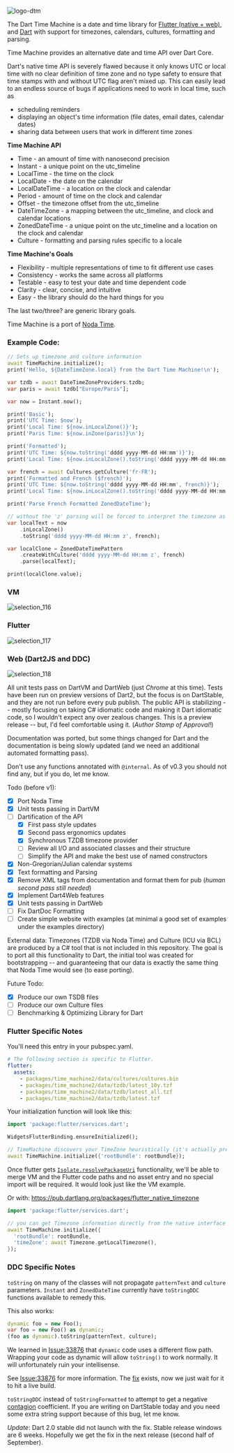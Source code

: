 ![logo-dtm](https://user-images.githubusercontent.com/7284858/43960873-65f3f080-9c81-11e8-9d4d-c34c7e4cc46c.png)

The Dart Time Machine is a date and time library for [Flutter (native + web)](https://flutter.io/), and [Dart](https://www.dartlang.org/) with support for timezones, calendars, cultures, formatting and parsing.

Time Machine provides an alternative date and time API over Dart Core.

Dart's native time API is severely flawed because it only knows UTC or local time with no clear definition of time zone and no type safety to ensure that time stamps with and without UTC flag aren't mixed up. This can easily lead to an endless source of bugs if applications need to work in local time, such as
* scheduling reminders
* displaying an object's time information (file dates, email dates, calendar dates)
* sharing data between users that work in different time zones

**Time Machine API**
* Time - an amount of time with nanosecond precision
* Instant - a unique point on the utc_timeline
* LocalTime - the time on the clock
* LocalDate - the date on the calendar
* LocalDateTime - a location on the clock and calendar
* Period - amount of time on the clock and calendar
* Offset - the timezone offset from the utc_timeline
* DateTimeZone - a mapping between the utc_timeline, and clock and calendar locations
* ZonedDateTime - a unique point on the utc_timeline and a location on the clock and calendar
* Culture - formatting and parsing rules specific to a locale

**Time Machine's Goals**
* Flexibility - multiple representations of time to fit different use cases
* Consistency - works the same across all platforms
* Testable - easy to test your date and time dependent code
* Clarity - clear, concise, and intuitive
* Easy - the library should do the hard things for you

The last two/three? are generic library goals.

Time Machine is a port of [Noda Time](https://www.nodatime.org).

### Example Code:

```dart
// Sets up timezone and culture information
await TimeMachine.initialize();
print('Hello, ${DateTimeZone.local} from the Dart Time Machine!\n');

var tzdb = await DateTimeZoneProviders.tzdb;
var paris = await tzdb["Europe/Paris"];

var now = Instant.now();

print('Basic');
print('UTC Time: $now');
print('Local Time: ${now.inLocalZone()}');
print('Paris Time: ${now.inZone(paris)}\n');

print('Formatted');
print('UTC Time: ${now.toString('dddd yyyy-MM-dd HH:mm')}');
print('Local Time: ${now.inLocalZone().toString('dddd yyyy-MM-dd HH:mm')}\n');

var french = await Cultures.getCulture('fr-FR');
print('Formatted and French ($french)');
print('UTC Time: ${now.toString('dddd yyyy-MM-dd HH:mm', french)}');
print('Local Time: ${now.inLocalZone().toString('dddd yyyy-MM-dd HH:mm', french)}\n');

print('Parse French Formatted ZonedDateTime');

// without the 'z' parsing will be forced to interpret the timezone as UTC
var localText = now
    .inLocalZone()
    .toString('dddd yyyy-MM-dd HH:mm z', french);

var localClone = ZonedDateTimePattern
    .createWithCulture('dddd yyyy-MM-dd HH:mm z', french)
    .parse(localText);

print(localClone.value);
```

### VM

![selection_116](https://user-images.githubusercontent.com/7284858/41519375-bcbbc818-7295-11e8-9fd0-de2e8668b105.png)

### Flutter

![selection_117](https://user-images.githubusercontent.com/7284858/41519377-bebbde82-7295-11e8-8f10-d350afd1f746.png)

### Web (Dart2JS and DDC)

![selection_118](https://user-images.githubusercontent.com/7284858/41519378-c058d6a0-7295-11e8-845d-6782f1e7cbbe.png)

All unit tests pass on DartVM and DartWeb (just _Chrome_ at this time).
Tests have been run on preview versions of Dart2,
but the focus is on DartStable, and they are not run before every pub publish.
The public API is stabilizing -- mostly focusing on taking C# idiomatic code
and making it Dart idiomatic code, so I wouldn't expect any over zealous changes.
This is a preview release -- but, I'd feel comfortable using it. (_Author Stamp of Approval!_)

Documentation was ported, but some things changed for Dart and the documentation is being slowly updated (and we need
an additional automated formatting pass).

Don't use any functions annotated with `@internal`. As of v0.3 you should not find any, but if you do, let me know.

Todo (before v1):
 - [x] Port Noda Time
 - [x] Unit tests passing in DartVM
 - [ ] Dartification of the API
   - [X] First pass style updates
   - [X] Second pass ergonomics updates
   - [X] Synchronous TZDB timezone provider
   - [ ] Review all I/O and associated classes and their structure
   - [ ] Simplify the API and make the best use of named constructors
 - [X] Non-Gregorian/Julian calendar systems
 - [X] Text formatting and Parsing
 - [X] Remove XML tags from documentation and format them for pub (*human second pass still needed*)
 - [X] Implement Dart4Web features
 - [X] Unit tests passing in DartWeb
 - [ ] Fix DartDoc Formatting
 - [ ] Create simple website with examples (at minimal a good set of examples under the examples directory)

External data: Timezones (TZDB via Noda Time) and Culture (ICU via BCL) are produced by a C# tool that is not
included in this repository. The goal is to port all this functionality to Dart, the initial tool was created for
bootstrapping -- and guaranteeing that our data is exactly the same thing that Noda Time would see (to ease porting).

Future Todo:
 - [X] Produce our own TSDB files
 - [ ] Produce our own Culture files
 - [ ] Benchmarking & Optimizing Library for Dart

### Flutter Specific Notes

You'll need this entry in your pubspec.yaml.

```yaml
# The following section is specific to Flutter.
flutter:
  assets:
    - packages/time_machine2/data/cultures/cultures.bin
    - packages/time_machine2/data/tzdb/latest_10y.tzf
    - packages/time_machine2/data/tzdb/latest_all.tzf
    - packages/time_machine2/data/tzdb/latest.tzf
```

Your initialization function will look like this:
```dart
import 'package:flutter/services.dart';

WidgetsFlutterBinding.ensureInitialized();

// TimeMachine discovers your TimeZone heuristically (it's actually pretty fast).
await TimeMachine.initialize({'rootBundle': rootBundle});
```

Once flutter gets [`Isolate.resolvePackageUri`](https://github.com/flutter/flutter/issues/14815) functionality,
we'll be able to merge VM and the Flutter code paths and no asset entry and no special import will be required.
It would look just like the VM example.

Or with: https://pub.dartlang.org/packages/flutter_native_timezone

```dart
import 'package:flutter/services.dart';

// you can get Timezone information directly from the native interface with flutter_native_timezone
await TimeMachine.initialize({
  'rootBundle': rootBundle,
  'timeZone': await Timezone.getLocalTimezone(),
});
```

### DDC Specific Notes

`toString` on many of the classes will not propagate `patternText` and `culture` parameters.
`Instant` and `ZonedDateTime` currently have `toStringDDC` functions available to remedy this.

This also works:

```dart
dynamic foo = new Foo();
var foo = new Foo() as dynamic;
(foo as dynamic).toString(patternText, culture);
```

We learned in [Issue:33876](https://github.com/dart-lang/sdk/issues/33876) that `dynamic` code uses a different flow path.
Wrapping your code as dynamic will allow `toString()` to work normally. It will unfortunately ruin your intellisense.

See [Issue:33876](https://github.com/dart-lang/sdk/issues/33876) for more information. The [fix](https://dart-review.googlesource.com/c/sdk/+/65282)
exists, now we just wait for it to hit a live build.

`toStringDDC` instead of `toStringFormatted` to attempt to get a negative
[contagion](https://engineering.riotgames.com/news/taxonomy-tech-debt) coefficient. If you are writing on DartStable today
and you need some extra string support because of this bug, let me know.

_Update_: Dart 2.0 stable did not launch with the fix. Stable release windows are 6 weeks.
Hopefully we get the fix in the next release (second half of September).
